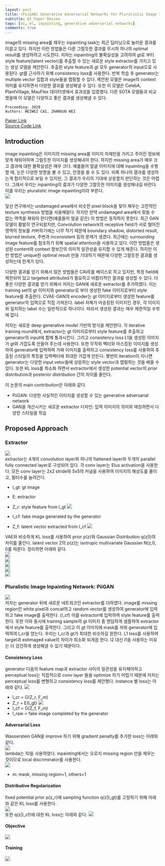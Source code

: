 ```yaml
---
layout: post  
title: (PiiGAN) Generative Adversarial Networks for Pluralistic Image Inpainting     
subtitle: AI Paper Review        
tags: [ai, ml, inpainting, generative adversarial networks]  
comments: true
--- 
```


image의 missing area를 채우는 inpainting task는 최근 딥러닝으로 놀라운 결과를 이끌고 있다. 
하지만 이런 방법들은 다른 그럴듯한 결과를 무시하 하나의 optimal result를 생성하려고 시도한다.
저자는 inpainting의 불확실성을 고려하여 gt로 부터 style feature(latent vector)를 추출할 수 있는 새로운 style extractor를 가지고 있는 생성 모델을 제안한다.
추출된 style feature과 gt 모두 generator의 input으로 사용된다. gt를 근사하기 위해 consistency loss를 사용한다. 
반복 학습 후 generator는 multiple vector 집합과 style들을 맵핑할 수 있다. 제안된 모델은 image의 context 의미를 유지하면서 다양한 결과를 생성해낼 수 있다. 
또한 이 모델은 CelebA, PlantVillage, MauFlex 데이터셋에서 효과성을 입증했다. 다른 SOTA 모델들과 비교했을때 이 모델은 다양하고 좋은 결과를 생성해낼 수 있다.   

```
Proceeding: 2020
Authors: WEIWEI CAI, ZHANGUO WEI  
```

[Paper Link](https://ieeexplore.ieee.org/stamp/stamp.jsp?tp=&arnumber=9027849)  
[Source Code Link](https://github.com/vivitsai/PiiGAN)  

## Introduction
image inpainting은 이미지의 missing area를 이미지 자체만을 가지고 주어진 정보에 맞게 채워야하며 그럴듯한 이미지를 생성해내야 한다. 
하지만 missing area가 매우 크고 결과에 대한 불확실성은 매우 크다. 
예를들어 얼굴 이미지에 대해 inpainting을 수행할 때, 눈은 다양한 방향을 볼 수 있고, 안경을 쓸 수 도 있다. 비록 하나의 결과를 생성하는게 합리적으로 보일 수 있지만, 그 결과가 우리의 기대에 상응할지 판단하는 것은 어렵다. 
그래서 우리는 inpainting의 결과가 다양한 그럴듯한 이미지를 생성해내길 바란다. 이를 우리는 pluralistic image inpainting이라 부른다.  
![](../assets/resource/ai_paper/paper7/1.png)  

앞선 연구에서는 undamaged area에서 비슷한 pixel block을 찾아 채우는 고전적인 texture synthesis 방법을 사용해왔다. 
하지만 만약 undamaged area에서 찾을 수 없는 역역을 채워야 한다면(예를들어 얼굴 같은) 이 방법은 동작하지 못한다. 
최근 GAN 모델이 활발히 연구되왔지만, Convolution network의 receptive field가 서로 떨어진 영역의 정보를 커버하기에는 너무 작기 때문에 boundary shadow, distorted result, blurred texture, 주변과 inconsistent 등의 문제가 생겼다.
최근에는 surrounding image feature를 참조하기 위해 spatial attention을 사용하고 있다. 
이런 방법들은 생성된 content와 context 정보간의 의미적 일관성을 유지할 수 있게 해준다. 
하지만 이런 방법은 unique한 optimal result 만을 기대하기 때문에 다양한 그럴듯한 결과를 생성하는데 한계가 있다. 

다양한 결과를 얻기 위해서 많은 방법들은 CAVE를 베이스로 하고 있지만, 특정 field에 제한되어 있고 targeted attributed가 필요하고 비합리적인 결과를 생성할 수 있다. 
더 좋은 다양한 결과를 얻기 위해서 저자는 GAN에 새로운 extractor를 추가하였다. 
이는 training set의 gt 이미지와 generator로 부터 생성한 fake 이미지로부터 style feature를 추출한다. 
CVAE-GAN의 encoder는 gt 이미지로부터 생성한 feature를 generator의 입력으로 직접 가져온다. 
label 자체가 마승킹된 이미지인 경우, 각 이미지와 일치하는 label 수는 일반적으로 하나이다. 따라서 생성된 결과는 매우 제한적일 수밖에 없다.

저자는 새로운 deep generative model 기반의 방식을 제안한다. 
각 iterative training round에서, extractor는 gt 이미지로부터 style feature를 추출하고 generator의 input에 함께 통과시킨다. 
그리고 consistency loss L1을 생성된 이미지가 gt와 가깝도록 만들어 주는데 사용한다. 
또한 무작위 벡터와 마스킹된 이미지를 생성하여 generator에 입력하여 가짜 이미지를 출력하고 consistency loss를 사용하여 추출된 스타일의 특징을 입력벡터에 최대한 가깝게 만든다. 
몇번의 iteration이 지나면 generator는 다양한 input vetor들에 상응하는 style vector과 맵핑하는 것을 배울 수 있다. 
또한 KL loss를 최소화 하면서 extractor에서 생성한 potential vector의 prior distribution과 posterior distribution 간의 차이를 줄인다. 

이 논문의 main contribution은 아래와 같다. 
* PiiGAN: 다양한 사실적인 이미지를 생성할 수 있는 generative adversarial network
* GAN을 개선시키는 새로운 extractor 디자인: 입력 이미지의 의미와 매칭하면서 다양한 스타일을 학습

## Proposed Approach
### Extractor
![](../assets/resource/ai_paper/paper7/10.png)  
extractor는 4개의 convolution layer와 하나의 flattened layer와 두개의 parallel fully connected layer로 구성되어 있다. 
각 conv layer는 Elus activation을 사용한다. 
모든 conv layer는 2x2 stride와 5x5의 커널을 사용하여 이미지의 해상도를 줄이고, 필터수를 늘려간다. 
* I_gt: gt image
* E: extractor
* Z_r: style feature from I_gt
![](../assets/resource/ai_paper/paper7/3.png)  

* I_cf: fake image generated by the generator
* Z_f: latent vector extracted from I_cf
![](../assets/resource/ai_paper/paper7/4.png)  

VAE와 비슷하게 KL loss를 사용하여 prior p(z)와 Gaussian Distribution q(z|I)의 차이를 줄인다. 
latent vector Z의 p(z)는 isotropic multivariate Gaussian N(z;0, I)를 따른다. 
정리하면 아래와 같다.  
![](../assets/resource/ai_paper/paper7/5.png)  
![](../assets/resource/ai_paper/paper7/6.png)  
![](../assets/resource/ai_paper/paper7/7.png)  
![](../assets/resource/ai_paper/paper7/8.png)  
![](../assets/resource/ai_paper/paper7/9.png)  

### Pluralistic Image Inpainting Network: PiiGAN
![](../assets/resource/ai_paper/paper7/2.png)  
저자는 generator 뒤에 새로운 네트워크인 extractor를 더하였다. 
image를 missing region인 white pixel과 concat하고 random vector를 생성하여 generator에 입력하고 fake image를 출력한다. (I_cf)
이를 extractor에 입력하여 style feature를 출력한다. 
또한 이와 동시에 training sample의 gt 이미지 중 랜덤하게 샘플하여 extractor에서 style feature를 출력한다. 
그리고 이 gt 이미지에 mask를 씌워 generator에 입력하여 I_cr을 얻는다. 
우리는 I_cr과 gt가 최대한 비슷하길 원한다. 
L1 loss를 사용하여 target과 estimaged value의 차이가 최소화 되게끔 한다. l2 대신 l1을 사용하는 이유는 더 강건하게 생성해낼 수 있기 때문이다.

#### Consistency Loss
generator 다음의 feature map과 extractor 사이의 일관성을 유지해야하고 perceptual loss는 직접적으로 conv layer 들을 optimize 하기 어렵기 때문에 저자는 perceptual loss를 변형하고 consistency loss를 제안했다. 
instance 별 loss는 아래와 같다. 
![](../assets/resource/ai_paper/paper7/11.png)  
* I_cr = G(Z_r, F_m)
* Z_r = E(I_gt)
![](../assets/resource/ai_paper/paper7/12.png)  
* I_cf = G(Z_f, F_m)
* I_raw = fake image completed by the generator

#### Adversarial Loss
Wasserstein GAN을 improve 하기 위해 gradient penalty를 추가한 loss는 아래와 같다.  
![](../assets/resource/ai_paper/paper7/13.png)  
lambda는 10을 사용하였다. 
inpainting에서는 오로지 missing region 만을 채우는 것이므로 local discriminator를 사용한다.  
![](../assets/resource/ai_paper/paper7/14.png)  
* m: mask, missing region=1, others=1

#### Distributive Regularization
fixed potential prior p(z_r)에 sampling function q(z|I_gt)를 고정하기 위해 아래와 같은 KL loss를 사용한다.  
![](../assets/resource/ai_paper/paper7/15.png)  
또한 q(z|I_cf)에 대한 KL loss는 아래와 같다. 
![](../assets/resource/ai_paper/paper7/16.png)  

#### Objective
![](../assets/resource/ai_paper/paper7/17.png)  

#### Training
![](../assets/resource/ai_paper/paper7/18.png)  